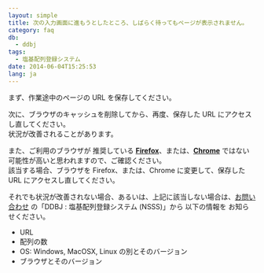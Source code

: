 ```yaml
---
layout: simple
title: 次の入力画面に進もうとしたところ、しばらく待ってもページが表示されません。
category: faq
db:
  - ddbj
tags: 
  - 塩基配列登録システム
date: 2014-06-04T15:25:53
lang: ja
---
```


まず、作業途中のページの URL を保存してください。

次に、ブラウザのキャッシュを削除してから、再度、保存した URL にアクセスし直してください。  
状況が改善されることがあります。

また、ご利用のブラウザが 推奨している
**[Firefox](http://www.mozilla.jp/firefox/download/all/)**、または、**[Chrome](http://www.google.com/chrome)**
ではない可能性が高いと思われますので、ご確認ください。  
該当する場合、ブラウザを Firefox、または、Chrome に変更して、保存した URL にアクセスし直してください。

それでも状況が改善されない場合、あるいは、上記に該当しない場合は、[お問い合わせ](https://forms.gle/zV4cYCnRCefd4FSz9)
の「DDBJ : 塩基配列登録システム (NSSS)」から 以下の情報を お知らせください。

  - URL
  - 配列の数
  - OS: Windows, MacOSX, Linux の別とそのバージョン
  - ブラウザとそのバージョン
